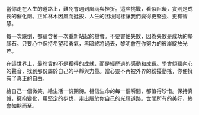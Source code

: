 當你走在人生的道路上，難免會遇到風雨與挫折。這些挑戰，看似阻礙，實則是成長的催化劑。正如林木因風而挺拔，人生的困境同樣讓我們變得更堅強、更有智慧。

每一次跌倒，都蘊含著一次重新站起的機會。不要害怕失敗，因為失敗是成功的墊腳石。只要心中保持希望和勇氣，黑暗終將過去，黎明會在你努力的彼岸綻放光芒。

在這世界上，最珍貴的不是獲得的成就，而是經歷過的感動和成長。學會傾聽內心的聲音，找到那份屬於自己的平靜與力量。當心靈不再被外界的紛擾動搖，你便擁有了真正的自由。

給自己一個微笑，給生活一份期待。相信生命的每一個瞬間，都值得珍惜。保持真誠，擁抱變化，用堅定的步伐，走出屬於你自己的光輝道路。世間所有的美好，終會如期而至。